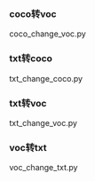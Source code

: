 ### coco转voc
coco_change_voc.py

### txt转coco
txt_change_coco.py

### txt转voc
txt_change_voc.py

### voc转txt
voc_change_txt.py
